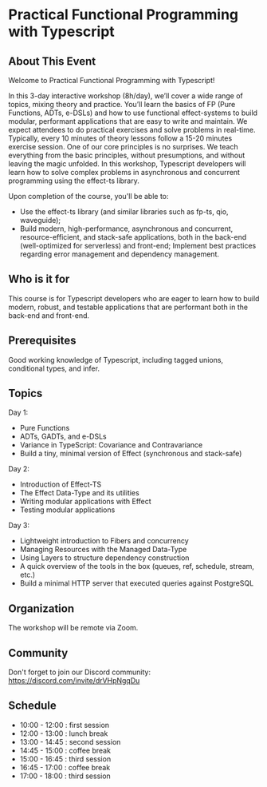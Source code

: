 # Practical Functional Programming with Typescript

## About This Event

Welcome to Practical Functional Programming with Typescript!

In this 3-day interactive workshop (8h/day), we’ll cover a wide range of topics, mixing theory and practice. You’ll learn the basics of FP (Pure Functions, ADTs, e-DSLs) and how to use functional effect-systems to build modular, performant applications that are easy to write and maintain.
We expect attendees to do practical exercises and solve problems in real-time. Typically, every 10 minutes of theory lessons follow a 15-20 minutes exercise session.
One of our core principles is no surprises. We teach everything from the basic principles, without presumptions, and without leaving the magic unfolded.
In this workshop, Typescript developers will learn how to solve complex problems in asynchronous and concurrent programming using the effect-ts library.

Upon completion of the course, you'll be able to:

- Use the effect-ts library (and similar libraries such as fp-ts, qio, waveguide);
- Build modern, high-performance, asynchronous and concurrent, resource-efficient, and stack-safe applications, both in the back-end (well-optimized for serverless) and front-end;
  Implement best practices regarding error management and dependency management.

## Who is it for

This course is for Typescript developers who are eager to learn how to build modern, robust, and testable applications that are performant both in the back-end and front-end.

## Prerequisites

Good working knowledge of Typescript, including tagged unions, conditional types, and infer.

## Topics

Day 1:

- Pure Functions
- ADTs, GADTs, and e-DSLs
- Variance in TypeScript: Covariance and Contravariance
- Build a tiny, minimal version of Effect (synchronous and stack-safe)

Day 2:

- Introduction of Effect-TS
- The Effect Data-Type and its utilities
- Writing modular applications with Effect
- Testing modular applications

Day 3:

- Lightweight introduction to Fibers and concurrency
- Managing Resources with the Managed Data-Type
- Using Layers to structure dependency construction
- A quick overview of the tools in the box (queues, ref, schedule, stream, etc.)
- Build a minimal HTTP server that executed queries against PostgreSQL

## Organization

The workshop will be remote via Zoom.

## Community

Don't forget to join our Discord community: https://discord.com/invite/drVHpNgqDu

## Schedule

- 10:00 - 12:00 : first session
- 12:00 - 13:00 : lunch break
- 13:00 - 14:45 : second session
- 14:45 - 15:00 : coffee break
- 15:00 - 16:45 : third session
- 16:45 - 17:00 : coffee break
- 17:00 - 18:00 : third session
